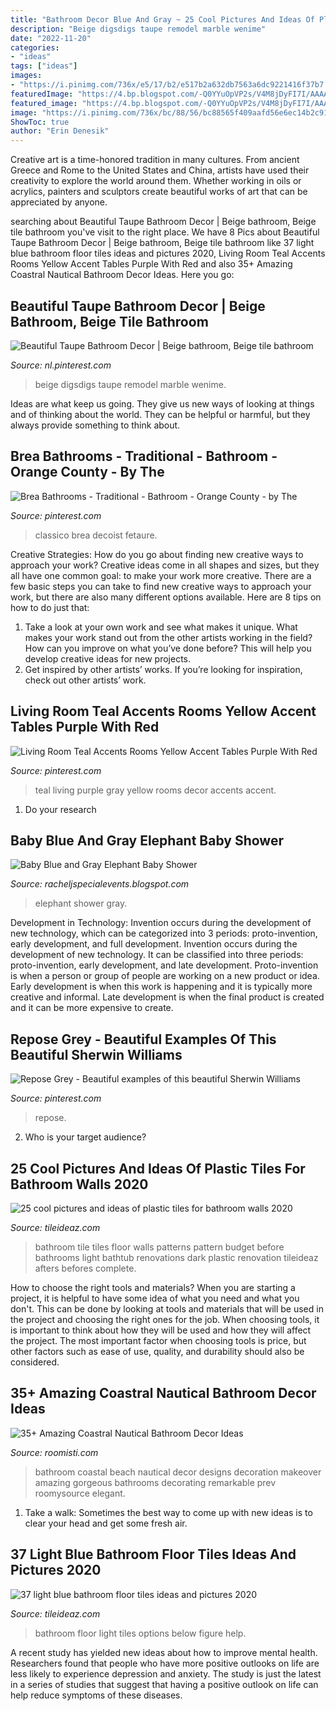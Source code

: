 ```yaml
---
title: "Bathroom Decor Blue And Gray ~ 25 Cool Pictures And Ideas Of Plastic Tiles For Bathroom Walls 2020"
description: "Beige digsdigs taupe remodel marble wenime"
date: "2022-11-20"
categories:
- "ideas"
tags: ["ideas"]
images:
- "https://i.pinimg.com/736x/e5/17/b2/e517b2a632db7563a6dc9221416f37b7.jpg"
featuredImage: "https://4.bp.blogspot.com/-Q0YYuOpVP2s/V4M8jDyFI7I/AAAAAAAAC1s/5UAT5KTd6h4d6lKQVM07YaEscFW1aiIPQCKgB/s1600/8web.jpg"
featured_image: "https://4.bp.blogspot.com/-Q0YYuOpVP2s/V4M8jDyFI7I/AAAAAAAAC1s/5UAT5KTd6h4d6lKQVM07YaEscFW1aiIPQCKgB/s1600/8web.jpg"
image: "https://i.pinimg.com/736x/bc/88/56/bc88565f409aafd56e6ec14b2c913bee.jpg"
ShowToc: true
author: "Erin Denesik"
---
```



Creative art is a time-honored tradition in many cultures. From ancient Greece and Rome to the United States and China, artists have used their creativity to explore the world around them. Whether working in oils or acrylics, painters and sculptors create beautiful works of art that can be appreciated by anyone.

	

		
searching about Beautiful Taupe Bathroom Decor | Beige bathroom, Beige tile bathroom you've visit to the right place. We have 8 Pics about Beautiful Taupe Bathroom Decor | Beige bathroom, Beige tile bathroom like 37 light blue bathroom floor tiles ideas and pictures 2020, Living Room Teal Accents Rooms Yellow Accent Tables Purple With Red and also 35+ Amazing Coastral Nautical Bathroom Decor Ideas. Here you go:
		
    
## Beautiful Taupe Bathroom Decor | Beige Bathroom, Beige Tile Bathroom

<img loading=lazy src="https://i.pinimg.com/736x/e5/17/b2/e517b2a632db7563a6dc9221416f37b7.jpg" onerror="this.onerror=null;this.src='https://tse3.mm.bing.net/th?id=OIP.Tg-lshsBWV4UR-V-2lYvCgHaLG&amp;pid=15.1';" alt="Beautiful Taupe Bathroom Decor | Beige bathroom, Beige tile bathroom">

_Source: nl.pinterest.com_

>beige digsdigs taupe remodel marble wenime. 

	

Ideas are what keep us going. They give us new ways of looking at things and of thinking about the world. They can be helpful or harmful, but they always provide something to think about.

    
## Brea Bathrooms - Traditional - Bathroom - Orange County - By The

<img loading=lazy src="https://i.pinimg.com/736x/bc/88/56/bc88565f409aafd56e6ec14b2c913bee.jpg" onerror="this.onerror=null;this.src='https://tse3.mm.bing.net/th?id=OIP.nqJxbq1ZOH8e-Q38O7lgmgHaJ-&amp;pid=15.1';" alt="Brea Bathrooms - Traditional - Bathroom - Orange County - by The">

_Source: pinterest.com_

>classico brea decoist fetaure. 

	

Creative Strategies: How do you go about finding new creative ways to approach your work?
Creative ideas come in all shapes and sizes, but they all have one common goal: to make your work more creative. There are a few basic steps you can take to find new creative ways to approach your work, but there are also many different options available. Here are 8 tips on how to do just that: 
1. Take a look at your own work and see what makes it unique. What makes your work stand out from the other artists working in the field? How can you improve on what you’ve done before? This will help you develop creative ideas for new projects. 
2. Get inspired by other artists’ works. If you’re looking for inspiration, check out other artists’ work.

    
## Living Room Teal Accents Rooms Yellow Accent Tables Purple With Red

<img loading=lazy src="https://i.pinimg.com/736x/88/53/95/8853959652e42df9df28addd7c3131c1.jpg" onerror="this.onerror=null;this.src='https://tse3.mm.bing.net/th?id=OIP.aSHXnpSCT2NG6oeki0tvdwHaJ3&amp;pid=15.1';" alt="Living Room Teal Accents Rooms Yellow Accent Tables Purple With Red">

_Source: pinterest.com_

>teal living purple gray yellow rooms decor accents accent. 

	

1. Do your research

    
## Baby Blue And Gray Elephant Baby Shower

<img loading=lazy src="https://4.bp.blogspot.com/-Q0YYuOpVP2s/V4M8jDyFI7I/AAAAAAAAC1s/5UAT5KTd6h4d6lKQVM07YaEscFW1aiIPQCKgB/s1600/8web.jpg" onerror="this.onerror=null;this.src='https://tse1.mm.bing.net/th?id=OIP.aDnEd4N5uMvNPqQWSt6bnQHaLG&amp;pid=15.1';" alt="Baby Blue and Gray Elephant Baby Shower">

_Source: racheljspecialevents.blogspot.com_

>elephant shower gray. 

	

Development in Technology: Invention occurs during the development of new technology, which can be categorized into 3 periods: proto-invention, early development, and full development.
Invention occurs during the development of new technology. It can be classified into three periods: proto-invention, early development, and late development. Proto-invention is when a person or group of people are working on a new product or idea. Early development is when this work is happening and it is typically more creative and informal. Late development is when the final product is created and it can be more expensive to create.

    
## Repose Grey - Beautiful Examples Of This Beautiful Sherwin Williams

<img loading=lazy src="https://i.pinimg.com/736x/8a/c6/24/8ac624f72b504be31da8f1405d514ebe.jpg" onerror="this.onerror=null;this.src='https://tse3.mm.bing.net/th?id=OIP.NdBV_-yxdUhOZ9rSuUynbgHaLH&amp;pid=15.1';" alt="Repose Grey - Beautiful examples of this beautiful Sherwin Williams">

_Source: pinterest.com_

>repose. 

	

2. Who is your target audience?

    
## 25 Cool Pictures And Ideas Of Plastic Tiles For Bathroom Walls 2020

<img loading=lazy src="https://www.tileideaz.com/wp-content/uploads/2015/09/wonderful-blue-shade-vintage-bathroom-tile-patterns-classic-kitchen-design-ideas-floral-pattern-bathtub-drapes-adorable-vintage-bathroom-tile-patterns-blue-bathroom-floor-tile-bathroom-favo.jpg" onerror="this.onerror=null;this.src='https://tse3.mm.bing.net/th?id=OIP.lvuxWeE8IeRThnpqA-bJvQHaLK&amp;pid=15.1';" alt="25 cool pictures and ideas of plastic tiles for bathroom walls 2020">

_Source: tileideaz.com_

>bathroom tile tiles floor walls patterns pattern budget before bathrooms light bathtub renovations dark plastic renovation tileideaz afters befores complete. 

	

How to choose the right tools and materials?
When you are starting a project, it is helpful to have some idea of what you need and what you don't. This can be done by looking at tools and materials that will be used in the project and choosing the right ones for the job. When choosing tools, it is important to think about how they will be used and how they will affect the project. The most important factor when choosing tools is price, but other factors such as ease of use, quality, and durability should also be considered.

    
## 35+ Amazing Coastral Nautical Bathroom Decor Ideas

<img loading=lazy src="https://roomisti.com/wp-content/uploads/2018/11/35-Amazing-Coastral-Nautical-Bathroom-Decor-Ideas-13.jpg" onerror="this.onerror=null;this.src='https://tse3.mm.bing.net/th?id=OIP.zcqinCYIbSWxcgnGDMX9CwHaLH&amp;pid=15.1';" alt="35+ Amazing Coastral Nautical Bathroom Decor Ideas">

_Source: roomisti.com_

>bathroom coastal beach nautical decor designs decoration makeover amazing gorgeous bathrooms decorating remarkable prev roomysource elegant. 

	

1. Take a walk: Sometimes the best way to come up with new ideas is to clear your head and get some fresh air.

    
## 37 Light Blue Bathroom Floor Tiles Ideas And Pictures 2020

<img loading=lazy src="https://www.tileideaz.com/wp-content/uploads/2015/03/light_blue_bathroom_floor_tiles_4.jpg" onerror="this.onerror=null;this.src='https://tse2.mm.bing.net/th?id=OIP.jhuK8CMpT24knO84RN1VfgHaKQ&amp;pid=15.1';" alt="37 light blue bathroom floor tiles ideas and pictures 2020">

_Source: tileideaz.com_

>bathroom floor light tiles options below figure help. 

	

A recent study has yielded new ideas about how to improve mental health. Researchers found that people who have more positive outlooks on life are less likely to experience depression and anxiety. The study is just the latest in a series of studies that suggest that having a positive outlook on life can help reduce symptoms of these diseases.

